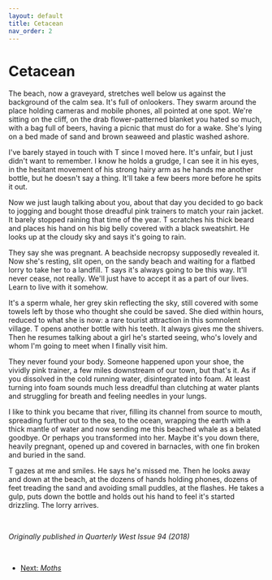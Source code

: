 ```yaml
---
layout: default
title: Cetacean
nav_order: 2
---
```


# Cetacean

The beach, now a graveyard, stretches well below us against the background of the calm sea. It's full of onlookers. They swarm around the place holding cameras and mobile phones, all pointed at one spot. We're sitting on the cliff, on the drab flower-patterned blanket you hated so much, with a bag full of beers, having a picnic that must do for a wake. She's lying on a bed made of sand and brown seaweed and plastic washed ashore.

I've barely stayed in touch with T since I moved here. It's unfair, but I just didn't want to remember. I know he holds a grudge, I can see it in his eyes, in the hesitant movement of his strong hairy arm as he hands me another bottle, but he doesn't say a thing. It'll take a few beers more before he spits it out.

Now we just laugh talking about you, about that day you decided to go back to jogging and bought those dreadful pink trainers to match your rain jacket. It barely stopped raining that time of the year. T scratches his thick beard and places his hand on his big belly covered with a black sweatshirt. He looks up at the cloudy sky and says it's going to rain.

They say she was pregnant. A beachside necropsy supposedly revealed it. Now she's resting, slit open, on the sandy beach and waiting for a flatbed lorry to take her to a landfill. T says it's always going to be this way. It'll never cease, not really. We'll just have to accept it as a part of our lives. Learn to live with it somehow.

It's a sperm whale, her grey skin reflecting the sky, still covered with some towels left by those who thought she could be saved. She died within hours, reduced to what she is now: a rare tourist attraction in this somnolent village. T opens another bottle with his teeth. It always gives me the shivers. Then he resumes talking about a girl he's started seeing, who's lovely and whom I'm going to meet when I finally visit him.

They never found your body. Someone happened upon your shoe, the vividly pink trainer, a few miles downstream of our town, but that's it. As if you dissolved in the cold running water, disintegrated into foam. At least turning into foam sounds much less dreadful than clutching at water plants and struggling for breath and feeling needles in your lungs.

I like to think you became that river, filling its channel from source to mouth, spreading further out to the sea, to the ocean, wrapping the earth with a thick mantle of water and now sending me this beached whale as a belated goodbye. Or perhaps you transformed into her. Maybe it's you down there, heavily pregnant, opened up and covered in barnacles, with one fin broken and buried in the sand.

T gazes at me and smiles. He says he's missed me. Then he looks away and down at the beach, at the dozens of hands holding phones, dozens of feet treading the sand and avoiding small puddles, at the flashes. He takes a gulp, puts down the bottle and holds out his hand to feel it's started drizzling. The lorry arrives.

<br/>

*Originally published in Quarterly West Issue 94 (2018)*

<br/>

- [Next: *Moths*](moths.md)
